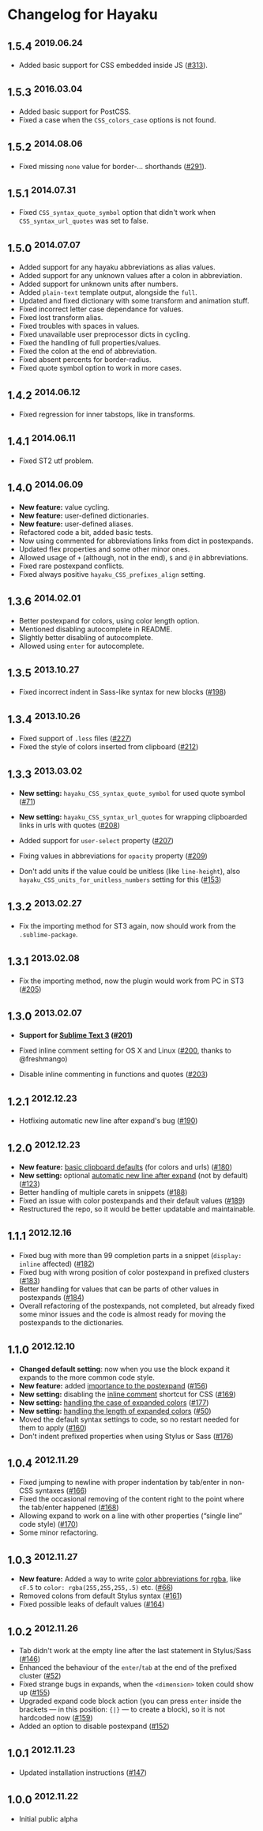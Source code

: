 # Changelog for Hayaku

## 1.5.4 <sup>2019.06.24</sup>

- Added basic support for CSS embedded inside JS ([#313][]).

[#313]: https://github.com/hayaku/hayaku/pull/313

## 1.5.3 <sup>2016.03.04</sup>

- Added basic support for PostCSS.
- Fixed a case when the `CSS_colors_case` options is not found.

## 1.5.2 <sup>2014.08.06</sup>

- Fixed missing `none` value for border-… shorthands ([#291][]).

[#291]: https://github.com/hayaku/hayaku/pull/291

## 1.5.1 <sup>2014.07.31</sup>

- Fixed `CSS_syntax_quote_symbol` option that didn't work when `CSS_syntax_url_quotes` was set to false.

## 1.5.0 <sup>2014.07.07</sup>

- Added support for any hayaku abbreviations as alias values.
- Added support for any unknown values after a colon in abbreviation.
- Added support for unknown units after numbers.
- Added `plain-text` template output, alongside the `full`.
- Updated and fixed dictionary with some transform and animation stuff.
- Fixed incorrect letter case dependance for values.
- Fixed lost transform alias.
- Fixed troubles with spaces in values.
- Fixed unavailable user preprocessor dicts in cycling.
- Fixed the handling of full properties/values.
- Fixed the colon at the end of abbreviation.
- Fixed absent percents for border-radius.
- Fixed quote symbol option to work in more cases.

## 1.4.2 <sup>2014.06.12</sup>

- Fixed regression for inner tabstops, like in transforms.

## 1.4.1 <sup>2014.06.11</sup>

- Fixed ST2 utf problem.

## 1.4.0 <sup>2014.06.09</sup>

- **New feature:** value cycling.
- **New feature:** user-defined dictionaries.
- **New feature:** user-defined aliases.
- Refactored code a bit, added basic tests.
- Now using commented for abbreviations links from dict in postexpands.
- Updated flex properties and some other minor ones.
- Allowed usage of `+` (although, not in the end), `$` and `@` in abbreviations.
- Fixed rare postexpand conflicts.
- Fixed always positive `hayaku_CSS_prefixes_align` setting.

## 1.3.6 <sup>2014.02.01</sup>

- Better postexpand for colors, using color length option.
- Mentioned disabling autocomplete in README.
- Slightly better disabling of autocomplete.
- Allowed using `enter` for autocomplete.

## 1.3.5 <sup>2013.10.27</sup>

- Fixed incorrect indent in Sass-like syntax for new blocks ([#198][])

[#198]: https://github.com/hayaku/hayaku/issues/198

## 1.3.4 <sup>2013.10.26</sup>

- Fixed support of `.less` files ([#227][])
- Fixed the style of colors inserted from clipboard ([#212][])

[#227]: https://github.com/hayaku/hayaku/issues/227
[#212]: https://github.com/hayaku/hayaku/issues/212

## 1.3.3 <sup>2013.03.02</sup>

- **New setting:** `hayaku_CSS_syntax_quote_symbol` for used quote symbol ([#71][])

- **New setting:** `hayaku_CSS_syntax_url_quotes` for wrapping clipboarded links in urls with quotes ([#208][])

- Added support for `user-select` property ([#207][])

- Fixing values in abbreviations for `opacity` property ([#209][])

- Don't add units if the value could be unitless (like `line-height`), also `hayaku_CSS_units_for_unitless_numbers` setting for this ([#153][])

[#71]: https://github.com/hayaku/hayaku/issues/71
[#207]: https://github.com/hayaku/hayaku/issues/207
[#208]: https://github.com/hayaku/hayaku/issues/208
[#209]: https://github.com/hayaku/hayaku/issues/209
[#153]: https://github.com/hayaku/hayaku/issues/153

## 1.3.2 <sup>2013.02.27</sup>

- Fix the importing method for ST3 again, now should work from the `.sublime-package`.

## 1.3.1 <sup>2013.02.08</sup>

- Fix the importing method, now the plugin would work from PC in ST3 ([#205][])

[#205]: https://github.com/hayaku/hayaku/issues/205

## 1.3.0 <sup>2013.02.07</sup>

- **Support for [Sublime Text 3](http://www.sublimetext.com/3) ([#201][])**

- Fixed inline comment setting for OS X and Linux ([#200][], thanks to @freshmango)

- Disable inline commenting in functions and quotes ([#203][])

[#200]: https://github.com/hayaku/hayaku/issues/200
[#201]: https://github.com/hayaku/hayaku/issues/201
[#203]: https://github.com/hayaku/hayaku/issues/203

## 1.2.1 <sup>2012.12.23</sup>

- Hotfixing automatic new line after expand's bug ([#190][])

[#190]: https://github.com/hayaku/hayaku/issues/190

## 1.2.0 <sup>2012.12.23</sup>

- **New feature:** [basic clipboard defaults](https://github.com/hayaku/hayaku/#clipboard-defaults) (for colors and urls) ([#180][])
- **New setting:** optional [automatic new line after expand](https://github.com/hayaku/hayaku/#automatic-new-line-after-expand) (not by default) ([#123][])
- Better handling of multiple carets in snippets ([#188][])
- Fixed an issue with color postexpands and their default values ([#189][])
- Restructured the repo, so it would be better updatable and maintainable.

[#123]: https://github.com/hayaku/hayaku/issues/123
[#180]: https://github.com/hayaku/hayaku/issues/180
[#188]: https://github.com/hayaku/hayaku/issues/188
[#189]: https://github.com/hayaku/hayaku/issues/189

## 1.1.1 <sup>2012.12.16</sup>

- Fixed bug with more than 99 completion parts in a snippet (`display: inline` affected) ([#182][])
- Fixed bug with wrong position of color postexpand in prefixed clusters ([#183][])
- Better handling for values that can be parts of other values in postexpands ([#184][])
- Overall refactoring of the postexpands, not completed, but already fixed some minor issues and the code is almost ready for moving the postexpands to the dictionaries.

[#182]: https://github.com/hayaku/hayaku/issues/182
[#183]: https://github.com/hayaku/hayaku/issues/183
[#184]: https://github.com/hayaku/hayaku/issues/184

## 1.1.0 <sup>2012.12.10</sup>

- **Changed default setting**: now when you use the block expand it expands to the more common code style.
- **New feature:** added [importance to the postexpand](https://github.com/hayaku/hayaku/#postexpand-for-importance) ([#156][])
- **New setting:** disabling the [inline comment](https://github.com/hayaku/hayaku/#inline-comments) shortcut for CSS ([#169][])
- **New setting:** [handling the case of expanded colors](https://github.com/hayaku/hayaku/#colors-case) ([#177][])
- **New setting:** [handling the length of expanded colors](https://github.com/hayaku/hayaku/#shorthand-colors) ([#50][])
- Moved the default syntax settings to code, so no restart needed for them to apply ([#160][])
- Don't indent prefixed properties when using Stylus or Sass ([#176][])

[#169]: https://github.com/hayaku/hayaku/issues/169
[#156]: https://github.com/hayaku/hayaku/issues/156
[#160]: https://github.com/hayaku/hayaku/issues/160
[#176]: https://github.com/hayaku/hayaku/issues/176
[#177]: https://github.com/hayaku/hayaku/issues/177
[#50]:  https://github.com/hayaku/hayaku/issues/50

## 1.0.4 <sup>2012.11.29</sup>

- Fixed jumping to newline with proper indentation by tab/enter in  non-CSS syntaxes ([#166][])
- Fixed the occasional removing of the content right to the point where the tab/enter happened ([#168][])
- Allowing expand to work on a line with other properties (“single line” code style) ([#170][])
- Some minor refactoring.

[#166]: https://github.com/hayaku/hayaku/issues/166
[#168]: https://github.com/hayaku/hayaku/issues/168
[#170]: https://github.com/hayaku/hayaku/issues/170

## 1.0.3 <sup>2012.11.27</sup>

- **New feature:** Added a way to write [color abbreviations for rgba](https://github.com/hayaku/hayaku/#rgba-values), like `cF.5` to `color: rgba(255,255,255,.5)` etc. ([#66][])
- Removed colons from default Stylus syntax ([#161][])
- Fixed possible leaks of default values ([#164][])

[#66]:  https://github.com/hayaku/hayaku/issues/66
[#161]: https://github.com/hayaku/hayaku/issues/161
[#164]: https://github.com/hayaku/hayaku/issues/164

## 1.0.2 <sup>2012.11.26</sup>

- Tab didn't work at the empty line after the last statement in Stylus/Sass ([#146][])
- Enhanced the behaviour of the `enter`/`tab` at the end of the prefixed cluster ([#52][])
- Fixed strange bugs in expands, when the `<dimension>` token could show up ([#155][])
- Upgraded expand code block action (you can press `enter` inside the brackets — in this position: `{|}` — to create a block), so it is not hardcoded now ([#159][])
- Added an option to disable postexpand ([#152][])

[#146]: https://github.com/hayaku/hayaku/issues/146
[#52]:  https://github.com/hayaku/hayaku/issues/52
[#155]: https://github.com/hayaku/hayaku/issues/155
[#159]: https://github.com/hayaku/hayaku/issues/159
[#152]: https://github.com/hayaku/hayaku/issues/152

## 1.0.1 <sup>2012.11.23</sup>

- Updated installation instructions ([#147][])

[#147]: https://github.com/hayaku/hayaku/issues/147

## 1.0.0 <sup>2012.11.22</sup>

- Initial public alpha
